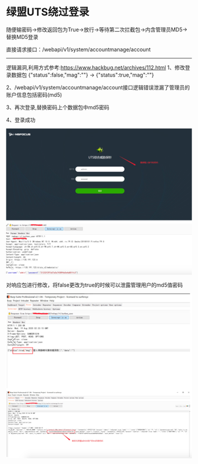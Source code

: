 # 绿盟UTS绕过登录

随便输密码->修改返回包为True->放行->等待第二次拦截包->内含管理员MD5->替换MD5登录

直接请求接口：/webapi/v1/system/accountmanage/account



---

逻辑漏洞,利用方式参考:https://www.hackbug.net/archives/112.html
1、修改登录数据包 {"status":false,"mag":""} -> {"status":true,"mag":""} 

2、/webapi/v1/system/accountmanage/account接口逻辑错误泄漏了管理员的账户信息包括密码(md5) 

3、再次登录,替换密码上个数据包中md5密码

4、登录成功

![image-20201020130839790](.resource/%E7%BB%BF%E7%9B%9FUTS%E7%BB%95%E8%BF%87%E7%99%BB%E5%BD%95/media/image-20201020130839790.png)

对响应包进行修改，将false更改为true的时候可以泄露管理用户的md5值密码

![image-20201020130923535](.resource/%E7%BB%BF%E7%9B%9FUTS%E7%BB%95%E8%BF%87%E7%99%BB%E5%BD%95/media/image-20201020130923535.png)